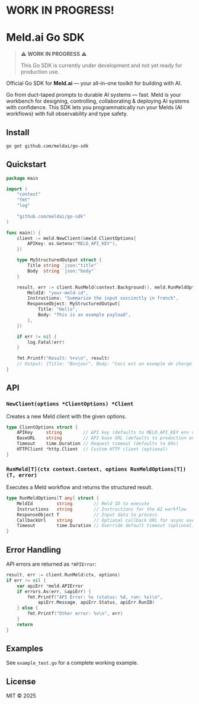 # WORK IN PROGRESS!

# Meld.ai Go SDK

> ⚠️ **WORK IN PROGRESS** ⚠️
> 
> This Go SDK is currently under development and not yet ready for production use.

Official Go SDK for **Meld.ai** — your all-in-one toolkit for building with AI.

Go from duct-taped prompts to durable AI systems — fast. Meld is your workbench for designing, controlling, collaborating & deploying AI systems with confidence. This SDK lets you programmatically run your Melds (AI workflows) with full observability and type safety.

## Install

```bash
go get github.com/meldai/go-sdk
```

## Quickstart

```go
package main

import (
    "context"
    "fmt"
    "log"
    
    "github.com/meldai/go-sdk"
)

func main() {
    client := meld.NewClient(&meld.ClientOptions{
        APIKey: os.Getenv("MELD_API_KEY"),
    })

    type MyStructuredOutput struct {
        Title string `json:"title"`
        Body  string `json:"body"`
    }

    result, err := client.RunMeld(context.Background(), meld.RunMeldOptions[MyStructuredOutput]{
        MeldId: "your-meld-id",
        Instructions: "Summarize the input succinctly in french",
        ResponseObject: MyStructuredOutput{
            Title: "Hello", 
            Body: "This is an example payload",
        },
    })

    if err != nil {
        log.Fatal(err)
    }

    fmt.Printf("Result: %+v\n", result)
    // Output: {Title: "Bonjour", Body: "Ceci est un exemple de charge utile"}
}
```

## API

### `NewClient(options *ClientOptions) *Client`

Creates a new Meld client with the given options.

```go
type ClientOptions struct {
    APIKey     string        // API key (defaults to MELD_API_KEY env var)
    BaseURL    string        // API base URL (defaults to production endpoint)
    Timeout    time.Duration // Request timeout (defaults to 60s)
    HTTPClient *http.Client  // Custom HTTP client (optional)
}
```

### `RunMeld[T](ctx context.Context, options RunMeldOptions[T]) (T, error)`

Executes a Meld workflow and returns the structured result.

```go
type RunMeldOptions[T any] struct {
    MeldId         string        // Meld ID to execute
    Instructions   string        // Instructions for the AI workflow
    ResponseObject T             // Input data to process
    CallbackUrl    string        // Optional callback URL for async execution
    Timeout        time.Duration // Override default timeout (optional)
}
```

## Error Handling

API errors are returned as `*APIError`:

```go
result, err := client.RunMeld(ctx, options)
if err != nil {
    var apiErr *meld.APIError
    if errors.As(err, &apiErr) {
        fmt.Printf("API Error: %s (status: %d, run: %s)\n", 
            apiErr.Message, apiErr.Status, apiErr.RunID)
    } else {
        fmt.Printf("Other error: %v\n", err)
    }
    return
}
```

## Examples

See `example_test.go` for a complete working example.

## License

MIT © 2025
